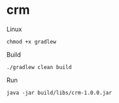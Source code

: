 # crm

Linux
```
chmod +x gradlew
```
Build
```
./gradlew clean build
```

Run
```
java -jar build/libs/crm-1.0.0.jar
```

